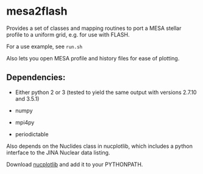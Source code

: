 # mesa2flash

Provides a set of classes and mapping routines to port a MESA stellar profile to a uniform grid, e.g. for use with FLASH.

For a use example, see `run.sh`

Also lets you open MESA profile and history files for ease of plotting.

## Dependencies:

* Either python 2 or 3 (tested to yield the same output with versions 2.7.10 and 3.5.1)

* numpy

* mpi4py

* periodictable

Also depends on the Nuclides class in nucplotlib, which includes a python interface to the JINA Nuclear data listing.

Download [nucplotlib](https://github.com/dwillcox/nucplotlib) and add it to your PYTHONPATH.

